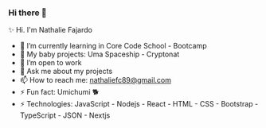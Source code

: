 ### Hi there 👋

✨ Hi. I'm Nathalie Fajardo

- 🌱 I’m currently learning in Core Code School - Bootcamp
- 🔭 My baby projects: Uma Spaceship  - Cryptonat
- 👯 I’m open to work
- 💬 Ask me about my projects
- 📫 How to reach me: nathaliefc89@gmail.com 
- ⚡ Fun fact: Umichumi 🐕
- ⚡ Technologies: 
JavaScript - Nodejs - React - HTML - CSS - Bootstrap - TypeScript - JSON - Nextjs
